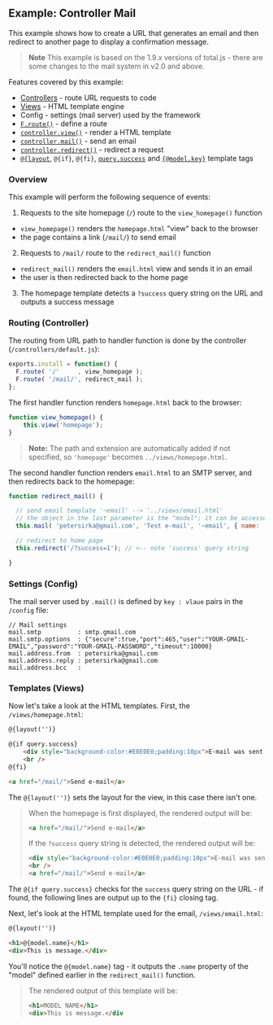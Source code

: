 ## Example: Controller Mail

This example shows how to create a URL that generates an email and then redirect to another page to display a confirmation message.

> **Note**
> This example is based on the 1.9.x versions of total.js - there are some changes to the mail system in v2.0 and above.

Features covered by this example:

* [Controllers](http://docs.totaljs.com/latest/en.html#pages~Controllers) - route URL requests to code
* [Views](http://docs.totaljs.com/latest/en.html#pages~View%20engine) - HTML template engine
* Config - settings (mail server) used by the framework
* [`F.route()`](http://docs.totaljs.com/latest/en.html#api~Framework~framework.route) - define a route
* [`controller.view()`](http://docs.totaljs.com/latest/en.html#api~FrameworkController~controller.view) - render a HTML template
* [`controller.mail()`](http://docs.totaljs.com/latest/en.html#api~FrameworkController~controller.mail) - send an email
* [`controller.redirect()`](http://docs.totaljs.com/latest/en.html#api~FrameworkController~controller.redirect) - redirect a request
* [`@{layout`](http://docs.totaljs.com/latest/en.html#api~FrameworkViews~%40%7Blayout), `@{if}`, `@{fi}`, [`query.success`](http://docs.totaljs.com/latest/en.html#api~FrameworkViews~%40%7Bquery.customKey%7D) and [`{@model.key}`](http://docs.totaljs.com/latest/en.html#api~FrameworkViews~%40%7Bmodel.customKey%7D) template tags

### Overview

This example will perform the following sequence of events:

1. Requests to the site homepage (`/`) route to the `view_homepage()` function
  * `view_homepage()` renders the `homepage.html` "view" back to the browser
  * the page contains a link (`/mail/`) to send email
2. Requests to `/mail/` route to the `redirect_mail()` function
  * `redirect_mail()` renders the `email.html` view and sends it in an email
  * the user is then redirected back to the home page
3. The homepage template detects a `?success` query string on the URL and outputs a success message

### Routing (Controller)

The routing from URL path to handler function is done by the controller (`/controllers/default.js`):

```javascript
exports.install = function() {
  F.route( '/'     , view_homepage );
  F.route( '/mail/', redirect_mail );
};
```

The first handler function renders `homepage.html` back to the browser:

```javascript
function view_homepage() {
	this.view('homepage');
}
```

> **Note:**
> The path and extension are automatically added if not specified, so `'homepage'` becomes `../views/homepage.html`.

The second handler function renders `email.html` to an SMTP server, and then redirects back to the homepage:

```javascript
function redirect_mail() {

  // send email template '~email' --> '../views/email.html'
  // the object in the last parameter is the "model"; it can be accessed in the template
  this.mail( 'petersirka@gmail.com', 'Test e-mail', '~email', { name: 'MODEL NAME' } );

  // redirect to home page
  this.redirect('/?success=1'); // <-- note 'success' query string

}
```

### Settings (Config)

The mail server used by `.mail()` is defined by `key : vlaue` pairs in the `/config` file:

```
// Mail settings
mail.smtp          : smtp.gmail.com
mail.smtp.options  : {"secure":true,"port":465,"user":"YOUR-GMAIL-EMAIL","password":"YOUR-GMAIL-PASSWORD","timeout":10000}
mail.address.from  : petersirka@gmail.com
mail.address.reply : petersirka@gmail.com
mail.address.bcc   :
```

### Templates (Views)

Now let's take a look at the HTML templates. First, the `/views/homepage.html`:

```html
@{layout('')}

@{if query.success}
    <div style="background-color:#E0E0E0;padding:10px">E-mail was sent.</div>
    <br />
@{fi}

<a href="/mail/">Send e-mail</a>
```

The `@{layout('')}` sets the layout for the view, in this case there isn't one.

> When the homepage is first displayed, the rendered output will be:
>
> ```html
> <a href="/mail/">Send e-mail</a>
> ```
>
> If the `?success` query string is detected, the rendered output will be:
>
> ```html
> <div style="background-color:#E0E0E0;padding:10px">E-mail was sent.</div>
> <br />
> <a href="/mail/">Send e-mail</a>
> ```

The `@{if query.success}` checks for the `success` query string on the URL - if found, the following lines are output up to the `{fi}` closing tag.

Next, let's look at the HTML template used for the email, `/views/email.html`:

```html
@{layout('')}

<h1>@{model.name}</h1>
<div>This is message.</div>
```

You'll notice the `@{model.name}` tag - it outputs the `.name` property of the "model" defined earlier in the `redirect_mail()` function.

> The rendered output of this template will be:
>
> ```html
> <h1>MODEL NAME</h1>
> <div>This is message.</div
> ```